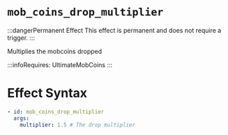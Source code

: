 # `mob_coins_drop_multiplier`
:::dangerPermanent Effect
This effect is permanent and does not require a trigger.
:::

Multiplies the mobcoins dropped


:::infoRequires:
UltimateMobCoins
:::

# Effect Syntax
```yaml
- id: mob_coins_drop_multiplier
  args:
    multiplier: 1.5 # The drop multiplier
```